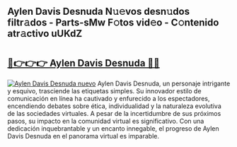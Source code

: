 ## Aylen Davis Desnuda N𝚞𝚎vos desn𝚞dos filtr𝚊dos - Parts-sMw F𝚘tos vid𝚎o - C𝚘ntenido atr𝚊ctivo uUKdZ

# <h2><a href="http://mb18ndl.tromn.icu/?c=Aylen+Davis+Desnuda">🔗👉👉👉 Aylen Davis Desnuda 🔗🔗</a></h2>

[![Aylen Davis Desnuda nuevo](https://i.imgur.com/pEAQMta.gif)](http://mb18ndl.tromn.icu/?c=Aylen+Davis+Desnuda)
Aylen Davis Desnuda, un personaje intrigante y esquivo, trasciende las etiquetas simples. Su innovador estilo de comunicación en línea ha cautivado y enfurecido a los espectadores, encendiendo debates sobre ética, individualidad y la naturaleza evolutiva de las sociedades virtuales. A pesar de la incertidumbre de sus próximos pasos, su impacto en la comunidad virtual es significativo. Con una dedicación inquebrantable y un encanto innegable, el progreso de Aylen Davis Desnuda en el panorama virtual es imparable.
